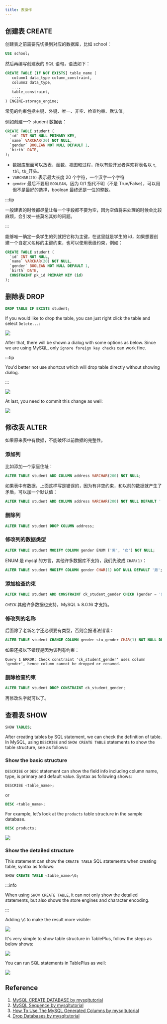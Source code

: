 ```yaml
---
title: 表操作
---
```


## 创建表 CREATE

创建表之前需要先切换到对应的数据库，比如 school：

```sql
USE school;
```

然后再编写创建表的 SQL 语句，语法如下：

```sql
CREATE TABLE [IF NOT EXISTS] table_name (
   column1 data_type column_constraint,
   column2 data_type,
   ...,
   table_constraint,
   ...,
) ENGINE=storage_engine;
```

常见的约束包括主键、外键、唯一、非空、检查约束、默认值。

例如创建一个 student 数据表：

```sql
CREATE TABLE student (
  `id` INT NOT NULL PRIMARY KEY,
  `name` VARCHAR(20) NOT NULL,
  `gender` BOOLEAN NOT NULL DEFAULT 1,
  `birth` DATE,
);
```

- 数据库里面可以放表、函数、视图和过程，所以有些开发者喜欢将表名以 `t`, `tbl`, `tb_`开头。
- `VARCHAR(20)` 表示最大长度 20 个字符，一个汉字一个字符
- `gender` 最后不要用 `BOOLEAN`，因为 0/1 指代不明（不是 True/False），可以用但不是最好的选择，boolean 最终还是一位的整数。

:::tip

一般建表的时候都尽量让每一个字段都不要为空，因为空值将来处理的时候会比较麻烦，会引发一些莫名其妙的问题。

:::

能够唯一确定一条学生的列就把它称为主键，在这里就是学生的 id，如果想要创建一个自定义名称的主键约束，也可以使用表级约束，例如：

```sql
CREATE TABLE student (
  `id` INT NOT NULL,
  `name` VARCHAR(20) NOT NULL,
  `gender` BOOLEAN NOT NULL DEFAULT 1,
  `birth` DATE,
  CONSTRAINT pk_id PRIMARY KEY (id)
);
```

## 删除表 DROP

```sql
DROP TABLE IF EXISTS student;
```

If you would like to drop the table, you can just right click the table and select `Delete...`:

<Img src='https://cosmos-x.oss-cn-hangzhou.aliyuncs.com/Xnip2022-04-10_22-24-57.png' />

After that, there will be shown a dialog with some options as below. Since we are using MySQL, only `ignore foreign key checks` can work fine.

:::tip

You'd better not use shortcut which will drop table directly without showing dialog.

:::

<Img src='https://cosmos-x.oss-cn-hangzhou.aliyuncs.com/Xnip2022-04-10_22-40-22.png' />

At last, you need to commit this change as well:

<Img src='https://cosmos-x.oss-cn-hangzhou.aliyuncs.com/Xnip2022-04-10_22-34-34.png' />

## 修改表 ALTER

如果原来表中有数据，不能破坏以前数据的完整性。

### 添加列

比如添加一个家庭住址：

```sql
ALTER TABLE student ADD COLUMN address VARCHAR(200) NOT NULL;
```

如果表中有数据，上面这样写是错误的，因为有非空约束，和以前的数据就产生了矛盾，可以加一个默认值：

```sql
ALTER TABLE student ADD COLUMN address VARCHAR(200) NOT NULL DEFAULT '';
```

### 删除列

```sql
ALTER TABLE student DROP COLUMN address;
```

### 修改列的数据类型

```sql
ALTER TABLE student MODIFY COLUMN gender ENUM ('男', '女') NOT NULL;
```

ENUM 是 mysql 的方言，其他许多数据库不支持，我们先改成 `CHAR(1)`：

```sql
ALTER TABLE student MODIFY COLUMN gender CHAR(1) NOT NULL DEFAULT '男';
```

### 添加检查约束

```sql
ALTER TABLE student ADD CONSTRAINT ck_student_gender CHECK (gender = '男' OR gender = '女');
```

`CHECK` 其他许多数据也支持，MySQL ≥ 8.0.16 才支持。

### 修改列的名称

后面除了老新名字还必须要有类型，否则会报语法错误：

```sql
ALTER TABLE student CHANGE COLUMN gender stu_gender CHAR(1) NOT NULL DEFAULT '男';
```

如果还报以下错误是因为该列有约束：

```text
Query 1 ERROR: Check constraint 'ck_student_gender' uses column 'gender', hence column cannot be dropped or renamed.
```

### 删除检查约束

```sql
ALTER TABLE student DROP CONSTRAINT ck_student_gender;
```

再修改名字就可以了。

## 查看表 SHOW

```sql
SHOW TABLES;
```

After creating tables by SQL statement, we can check the definition of table. In MySQL, using `DESCRIBE` and `SHOW CREATE TABLE` statements to show the table structure, see as follows:

### Show the basic structure

`DESCRIBE` or `DESC` statement can show the field info including column name, type, is primary and default value. Syntax as following shows:

```sql
DESCRIBE <table_name>;
```

or

```sql
DESC <table_name>;
```

For example, let’s look at the `products` table structure in the sample database.

```sql
DESC products;
```

<Img src='https://cosmos-x.oss-cn-hangzhou.aliyuncs.com/KuTvQW.png' />

### Show the detailed structure

This statement can show the `CREATE TABLE` SQL statements when creating table, syntax as follows:

```sql
SHOW CREATE TABLE <table_name>\G;
```

:::info

When using `SHOW CREATE TABLE`, it can not only show the detailed statements, but also shows the store engines and character encoding.

:::

Adding `\G` to make the result more visible:

<Img src='https://cosmos-x.oss-cn-hangzhou.aliyuncs.com/Xnip2022-04-03_22-15-39.png' />

It's very simple to show table structure in TablePlus, follow the steps as below shows:

<Img src='https://cosmos-x.oss-cn-hangzhou.aliyuncs.com/dhWew7.png' />

You can run SQL statements in TablePlus as well:

<Img src='https://cosmos-x.oss-cn-hangzhou.aliyuncs.com/hd6Tr3.png' />

## Reference

1. [MySQL CREATE DATABASE by mysqltutorial](https://www.mysqltutorial.org/mysql-create-database/)
2. [MySQL Sequence by mysqltutorial](https://www.mysqltutorial.org/mysql-sequence/)
3. [How To Use The MySQL Generated Columns by mysqltutorial](https://www.mysqltutorial.org/mysql-generated-columns/)
4. [Drop Databases by mysqltutorial](https://www.mysqltutorial.org/mysql-drop-table)
